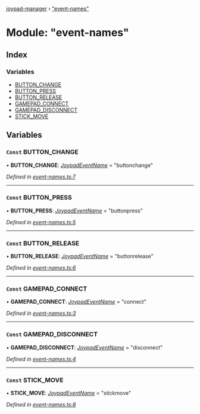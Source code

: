 [joypad-manager](../README.md) › ["event-names"](_event_names_.md)

# Module: "event-names"

## Index

### Variables

* [BUTTON_CHANGE](_event_names_.md#const-button_change)
* [BUTTON_PRESS](_event_names_.md#const-button_press)
* [BUTTON_RELEASE](_event_names_.md#const-button_release)
* [GAMEPAD_CONNECT](_event_names_.md#const-gamepad_connect)
* [GAMEPAD_DISCONNECT](_event_names_.md#const-gamepad_disconnect)
* [STICK_MOVE](_event_names_.md#const-stick_move)

## Variables

### `Const` BUTTON_CHANGE

• **BUTTON_CHANGE**: *[JoypadEventName](_joypadeventemitter_.md#joypadeventname)* = "buttonchange"

*Defined in [event-names.ts:7](https://github.com/nvitaterna/joypad-manager/blob/ef07d3f/src/event-names.ts#L7)*

___

### `Const` BUTTON_PRESS

• **BUTTON_PRESS**: *[JoypadEventName](_joypadeventemitter_.md#joypadeventname)* = "buttonpress"

*Defined in [event-names.ts:5](https://github.com/nvitaterna/joypad-manager/blob/ef07d3f/src/event-names.ts#L5)*

___

### `Const` BUTTON_RELEASE

• **BUTTON_RELEASE**: *[JoypadEventName](_joypadeventemitter_.md#joypadeventname)* = "buttonrelease"

*Defined in [event-names.ts:6](https://github.com/nvitaterna/joypad-manager/blob/ef07d3f/src/event-names.ts#L6)*

___

### `Const` GAMEPAD_CONNECT

• **GAMEPAD_CONNECT**: *[JoypadEventName](_joypadeventemitter_.md#joypadeventname)* = "connect"

*Defined in [event-names.ts:3](https://github.com/nvitaterna/joypad-manager/blob/ef07d3f/src/event-names.ts#L3)*

___

### `Const` GAMEPAD_DISCONNECT

• **GAMEPAD_DISCONNECT**: *[JoypadEventName](_joypadeventemitter_.md#joypadeventname)* = "disconnect"

*Defined in [event-names.ts:4](https://github.com/nvitaterna/joypad-manager/blob/ef07d3f/src/event-names.ts#L4)*

___

### `Const` STICK_MOVE

• **STICK_MOVE**: *[JoypadEventName](_joypadeventemitter_.md#joypadeventname)* = "stickmove"

*Defined in [event-names.ts:8](https://github.com/nvitaterna/joypad-manager/blob/ef07d3f/src/event-names.ts#L8)*
